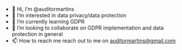 - 👋 Hi, I’m @auditormartins
- 👀 I’m interested in data privacy/data protection
- 🌱 I’m currently learning GDPR
- 💞️ I’m looking to collaborate on GDPR implementation and data protection in general 
- 📫 How to reach me reach out to me on auditormartins@gmail.com

<!---
auditormartins/auditormartins is a ✨ special ✨ repository because its `README.md` (this file) appears on your GitHub profile.
You can click the Preview link to take a look at your changes.
--->
